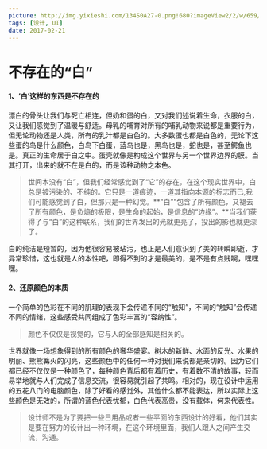 ```yaml
---
picture: http://img.yixieshi.com/134S0A27-0.png!680?imageView2/2/w/659/h/494/interlace/1
tags: [设计, UI]
date: 2017-02-21
---
```

# 不存在的“白”

#### 1、‘白’这样的东西是不存在的

漂白的骨头让我们与死亡相连，但奶和蛋的白，又对我们述说着生命，衣服的白，又让我们感觉到了温暖与舒适。母乳的哺育对所有的哺乳动物来说都是重要行为，但无论动物还是人类，所有的乳汁都是白色的。大多数蛋也都是白色的，无论下这些蛋的鸟是什么颜色，白鸟下白蛋，蓝鸟也是，黑鸟也是，蛇也是，甚至鳄鱼也是。真正的生命居于白之中。蛋壳就像是构成这个世界与另一个世界边界的膜。当其打开，出来的就不在是白的，而是该种动物之本色。

> 世间本没有“白”，但我们经常感觉到了“它”的存在，在这个现实世界中，白总是被污染的、不纯的。它只是一道痕迹，一道其指向本源的标志而已,我们可能感觉到了白，但那只是一种幻觉。**"白”"包含了所有颜色，又褪去了所有颜色，是负熵的极限，是生命的起始，是信息的“边缘”。**当我们获得了与“白”的这种联系，我们的世界发出的光就更亮了，投出的影也就更深了。

白的纯洁是短暂的，因为他很容易被玷污，也正是人们意识到了美的转瞬即逝，才异常珍惜，这也就是人的本性吧，即得不到的才是最美的，是不是有点贱啊，嘿嘿嘿。

#### 2、还原颜色的本质

一个简单的色彩在不同的肌理的表现下会传递不同的“触知”，不同的“触知”会传递不同的情绪，这些感受共同组成了色彩丰富的“容纳性”。

> 颜色不仅仅是视觉的，它与人的全部感知是相关的。

世界就像一场想象得到的所有颜色的奢华盛宴。树木的新鲜、水面的反光、水果的明丽、熊熊篝火的闪亮，这些颜色中的任何一种对我们来说都是亲切的。因为它们都已经不仅仅是一种颜色了，每种颜色背后都有着历史，有着数不清的故事，轻而易举地就与人们完成了信息交流，很容易就引起了共鸣。相对的，现在设计中运用的五花八门的电脑颜色，除了好看的感觉外，其他什么都不能表达，所以实际上这些颜色是无效的，所谓的蓝色代表忧郁，白色代表高贵，没有载体，何来代表性。

> 设计师不是为了要把一些日用品或者一些平面的东西设计的好看，他们其实是要在努力的设计出一种环境，在这个环境里面，我们人跟人之间产生交流，沟通。

